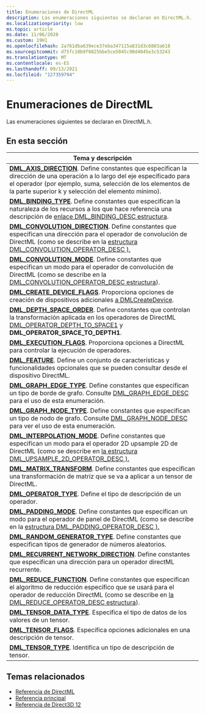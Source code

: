```yaml
---
title: Enumeraciones de DirectML
description: Las enumeraciones siguientes se declaran en DirectML.h.
ms.localizationpriority: low
ms.topic: article
ms.date: 11/06/2020
ms.custom: 19H1
ms.openlocfilehash: 2a761dba639ece37eba347115a831d3c6803a618
ms.sourcegitcommit: d75fc10b9f0825bbe5ce5045c90d4045e3c53243
ms.translationtype: MT
ms.contentlocale: es-ES
ms.lasthandoff: 09/13/2021
ms.locfileid: "127359794"
---
```

# <a name="directml-enumerations"></a>Enumeraciones de DirectML

Las enumeraciones siguientes se declaran en DirectML.h.

## <a name="in-this-section"></a>En esta sección

| Tema y descripción |
|-|
| [**DML_AXIS_DIRECTION**](/windows/desktop/api/directml/ne-directml-dml_axis_direction). Define constantes que especifican la dirección de una operación a lo largo del eje especificado para el operador (por ejemplo, suma, selección de los elementos de la parte superior k y selección del elemento mínimo). |
| [**DML_BINDING_TYPE**](/windows/desktop/api/directml/ne-directml-dml_binding_type). Define constantes que especifican la naturaleza de los recursos a los que hace referencia una descripción de [enlace DML_BINDING_DESC estructura](/windows/desktop/api/directml/ns-directml-dml_binding_desc). |
| [**DML_CONVOLUTION_DIRECTION**](/windows/desktop/api/directml/ne-directml-dml_convolution_direction). Define constantes que especifican una dirección para el operador de convolución de DirectML (como se describe en la [estructura DML_CONVOLUTION_OPERATOR_DESC ).](/windows/desktop/api/directml/ns-directml-dml_convolution_operator_desc) |
| [**DML_CONVOLUTION_MODE**](/windows/desktop/api/directml/ne-directml-dml_convolution_mode). Define constantes que especifican un modo para el operador de convolución de DirectML (como se describe en la [DML_CONVOLUTION_OPERATOR_DESC estructura](/windows/desktop/api/directml/ns-directml-dml_convolution_operator_desc)). |
| [**DML_CREATE_DEVICE_FLAGS**](/windows/desktop/api/directml/ne-directml-dml_create_device_flags). Proporciona opciones de creación de dispositivos adicionales [a DMLCreateDevice](/windows/desktop/api/directml/nf-directml-dmlcreatedevice). |
| [**DML_DEPTH_SPACE_ORDER**](/windows/desktop/api/directml/ne-directml-dml_depth_space_order). Define constantes que controlan la transformación aplicada en los operadores de DirectML [DML_OPERATOR_DEPTH_TO_SPACE1](/windows/win32/api/directml/ne-directml-dml_operator_type) y **DML_OPERATOR_SPACE_TO_DEPTH1**. |
| [**DML_EXECUTION_FLAGS**](/windows/desktop/api/directml/ne-directml-dml_execution_flags). Proporciona opciones a DirectML para controlar la ejecución de operadores. |
| [**DML_FEATURE**](/windows/desktop/api/directml/ne-directml-dml_feature). Define un conjunto de características y funcionalidades opcionales que se pueden consultar desde el dispositivo DirectML. |
| [**DML_GRAPH_EDGE_TYPE**](/windows/desktop/api/directml/ne-directml-dml_graph_edge_type). Define constantes que especifican un tipo de borde de grafo. Consulte [DML_GRAPH_EDGE_DESC](/windows/win32/api/directml/ns-directml-dml_graph_edge_desc) para el uso de esta enumeración. |
| [**DML_GRAPH_NODE_TYPE**](/windows/desktop/api/directml/ne-directml-dml_graph_node_type). Define constantes que especifican un tipo de nodo de grafo. Consulte [DML_GRAPH_NODE_DESC](/windows/win32/api/directml/ns-directml-dml_graph_node_desc) para ver el uso de esta enumeración. |
| [**DML_INTERPOLATION_MODE**](/windows/desktop/api/directml/ne-directml-dml_interpolation_mode). Define constantes que especifican un modo para el operador 2D upsample 2D de DirectML (como se describe en [la estructura DML_UPSAMPLE_2D_OPERATOR_DESC ).](/windows/desktop/api/directml/ns-directml-dml_upsample_2d_operator_desc) |
| [**DML_MATRIX_TRANSFORM**](/windows/desktop/api/directml/ne-directml-dml_matrix_transform). Define constantes que especifican una transformación de matriz que se va a aplicar a un tensor de DirectML. |
| [**DML_OPERATOR_TYPE**](/windows/desktop/api/directml/ne-directml-dml_operator_type). Define el tipo de descripción de un operador. |
| [**DML_PADDING_MODE**](/windows/desktop/api/directml/ne-directml-dml_padding_mode). Define constantes que especifican un modo para el operador de panel de DirectML (como se describe en la [estructura DML_PADDING_OPERATOR_DESC ).](/windows/desktop/api/directml/ns-directml-dml_padding_operator_desc) |
| [**DML_RANDOM_GENERATOR_TYPE**](/windows/win32/api/directml/ne-directml-dml_random_generator_type). Define constantes que especifican tipos de generador de números aleatorios. |
| [**DML_RECURRENT_NETWORK_DIRECTION**](/windows/desktop/api/directml/ne-directml-dml_recurrent_network_direction). Define constantes que especifican una dirección para un operador directML recurrente. |
| [**DML_REDUCE_FUNCTION**](/windows/desktop/api/directml/ne-directml-dml_reduce_function). Define constantes que especifican el algoritmo de reducción específico que se usará para el operador de reducción DirectML (como se describe en [la DML_REDUCE_OPERATOR_DESC estructura](/windows/desktop/api/directml/ns-directml-dml_reduce_operator_desc)). |
| [**DML_TENSOR_DATA_TYPE**](/windows/desktop/api/directml/ne-directml-dml_tensor_data_type). Especifica el tipo de datos de los valores de un tensor. |
| [**DML_TENSOR_FLAGS**](/windows/desktop/api/directml/ne-directml-dml_tensor_flags). Especifica opciones adicionales en una descripción de tensor. |
| [**DML_TENSOR_TYPE**](/windows/desktop/api/directml/ne-directml-dml_tensor_type). Identifica un tipo de descripción de tensor. |

## <a name="related-topics"></a>Temas relacionados

* [Referencia de DirectML](direct3d-directml-reference.md)
* [Referencia principal](direct3d-12-core-reference.md)
* [Referencia de Direct3D 12](direct3d-12-reference.md)
